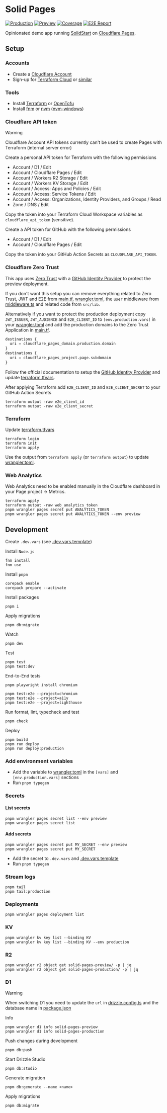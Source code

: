 # Solid Pages

[![Production](https://shields.io/badge/production-blue?style=for-the-badge)](https://solid-pages.phi.ag)
[![Preview](https://shields.io/badge/preview-orange?style=for-the-badge)](https://preview-solid-pages.phi.ag)
[![Coverage](https://img.shields.io/codecov/c/github/phi-ag/solid-pages?style=for-the-badge)](https://app.codecov.io/github/phi-ag/solid-pages)
[![E2E Report](https://shields.io/badge/e2e_report-darkslateblue?style=for-the-badge)](https://phi-ag.github.io/solid-pages/)

Opinionated demo app running [SolidStart](https://start.solidjs.com/) on [Cloudflare Pages](https://pages.cloudflare.com/).

## Setup

### Accounts

- Create a [Cloudflare Account](https://dash.cloudflare.com/sign-up)
- Sign-up for [Terraform Cloud](https://www.terraform.io/) or [similar](https://opentofu.org/supporters/)

### Tools

- Install [Terraform](https://developer.hashicorp.com/terraform/install) or [OpenTofu](https://opentofu.org/docs/intro/install)
- Install [fnm](https://github.com/Schniz/fnm?tab=readme-ov-file#installation) or [nvm](https://github.com/nvm-sh/nvm?tab=readme-ov-file#installing-and-updating) ([nvm-windows](https://github.com/coreybutler/nvm-windows?tab=readme-ov-file#installation--upgrades))

### Cloudflare API token

> [!WARNING]
> Cloudflare Account API tokens currently can't be used to create Pages with Terraform (internal server error)

Create a personal API token for Terraform with the following permissions

- Account / D1 / Edit
- Account / Cloudflare Pages / Edit
- Account / Workers R2 Storage / Edit
- Account / Workers KV Storage / Edit
- Account / Access: Apps and Policies / Edit
- Account / Access: Service Tokens / Edit
- Account / Access: Organizations, Identity Providers, and Groups / Read
- Zone / DNS / Edit

Copy the token into your Terraform Cloud Workspace variables as `cloudflare_api_token` (sensitive).

Create a API token for GitHub with the following permissions

- Account / D1 / Edit
- Account / Cloudflare Pages / Edit

Copy the token into your GitHub Action Secrets as `CLOUDFLARE_API_TOKEN`.

### Cloudflare Zero Trust

This app uses [Zero Trust](https://developers.cloudflare.com/cloudflare-one/) with a [GitHub Identity Provider](https://developers.cloudflare.com/cloudflare-one/identity/idp-integration/github/) to protect the preview deployment.

If you don't want this setup you can remove everything related to Zero Trust, JWT and E2E from [main.tf](main.tf), [wrangler.toml](wrangler.toml), the `user` middleware from [middleware.ts](src/middleware.ts) and related code from `src/lib`.

Alternatively if you want to protect the production deployment copy `JWT_ISSUER`, `JWT_AUDIENCE` and `E2E_CLIENT_ID` to `[env.production.vars]` in your [wrangler.toml](wrangler.toml) and add the production domains to the Zero Trust Application in [main.tf](main.tf).

```tf
destinations {
  uri = cloudflare_pages_domain.production.domain
}
destinations {
  uri = cloudflare_pages_project.page.subdomain
}
```

Follow the official documentation to setup the [GitHub Identity Provider](https://developers.cloudflare.com/cloudflare-one/identity/idp-integration/github/) and update [terraform.tfvars](terraform.tfvars).

After applying Terraform add `E2E_CLIENT_ID` and `E2E_CLIENT_SECRET` to your GitHub Action Secrets

    terraform output -raw e2e_client_id
    terraform output -raw e2e_client_secret

### Terraform

Update [terraform.tfvars](terraform.tfvars)

    terraform login
    terraform init
    terraform apply

Use the output from `terraform apply` (or `terraform output`) to update [wrangler.toml](wrangler.toml).

### Web Analytics

Web Analytics need to be enabled manually in the Cloudflare dashboard in your Page project -> Metrics.

    terraform apply
    terraform output -raw web_analytics_token
    pnpm wrangler pages secret put ANALYTICS_TOKEN
    pnpm wrangler pages secret put ANALYTICS_TOKEN --env preview

## Development

Create `.dev.vars` (see [.dev.vars.template](.dev.vars.template))

Install `Node.js`

    fnm install
    fnm use

Install `pnpm`

    corepack enable
    corepack prepare --activate

Install packages

    pnpm i

Apply migrations

    pnpm db:migrate

Watch

    pnpm dev

Test

    pnpm test
    pnpm test:dev

End-to-End tests

    pnpm playwright install chromium

    pnpm test:e2e --project=chromium
    pnpm test:e2e --project=a11y
    pnpm test:e2e --project=lighthouse

Run format, lint, typecheck and test

    pnpm check

Deploy

    pnpm build
    pnpm run deploy
    pnpm run deploy:production

### Add environment variables

- Add the variable to [wrangler.toml](wrangler.toml) in the `[vars]` and `[env.production.vars]` sections
- Run `pnpm typegen`

### Secrets

#### List secrets

    pnpm wrangler pages secret list --env preview
    pnpm wrangler pages secret list

#### Add secrets

    pnpm wrangler pages secret put MY_SECRET --env preview
    pnpm wrangler pages secret put MY_SECRET

- Add the secret to `.dev.vars` and [.dev.vars.template](.dev.vars.template)
- Run `pnpm typegen`

### Stream logs

    pnpm tail
    pnpm tail:production

### Deployments

    pnpm wrangler pages deployment list

### KV

    pnpm wrangler kv key list --binding KV
    pnpm wrangler kv key list --binding KV --env production

### R2

    pnpm wrangler r2 object get solid-pages-preview/ -p | jq
    pnpm wrangler r2 object get solid-pages-production/ -p | jq

### D1

> [!WARNING]
> When switching D1 you need to update the `url` in [drizzle.config.ts](drizzle.config.ts) and the database name in [package.json](package.json)

Info

    pnpm wrangler d1 info solid-pages-preview
    pnpm wrangler d1 info solid-pages-production

Push changes during development

    pnpm db:push

Start Drizzle Studio

    pnpm db:studio

Generate migration

    pnpm db:generate --name <name>

Apply migrations

    pnpm db:migrate

